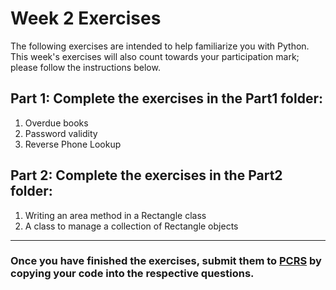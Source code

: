 # Week 2 Exercises

The following exercises are intended to help familiarize you with Python. This week's exercises will also count towards your participation mark; please follow the instructions below. 

## Part 1: Complete the exercises in the Part1 folder:

1.  Overdue books
2.  Password validity
3.  Reverse Phone Lookup 

## Part 2: Complete the exercises in the Part2 folder:

1.  Writing an area method in a Rectangle class
2.  A class to manage a collection of Rectangle objects

***

### Once you have finished the exercises, submit them to [PCRS](https://pcrs.teach.cs.toronto.edu/ECE1779-2022-09/content/quests) by copying your code into the respective questions. 
